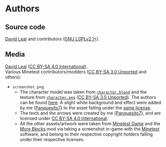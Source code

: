 # Authors

## Source code

[David Leal](https://github.com/Panquesito7) and contributors ([GNU LGPLv2.1+](https://www.gnu.org/licenses/old-licenses/lgpl-2.1.html)).

## Media

[David Leal](https://github.com/Panquesito7) ([CC BY-SA 4.0 International](https://creativecommons.org/licenses/by-sa/4.0/)).\
Various Minetest contributors/modders ([CC BY-SA 3.0 Unported](https://creativecommons.org/licenses/by-sa/3.0/) and others):

- `screenshot.png`.
  - The character model was taken from [`character.blend`](https://github.com/minetest/minetest_game/blob/master/mods/player_api/models/character.blend) and the texture from [`character.png`](https://github.com/minetest/minetest_game/blob/master/mods/player_api/models/character.png) ([CC BY-SA 3.0 Unported](https://creativecommons.org/licenses/by-sa/3.0/)). The authors can be found [here](https://github.com/minetest/minetest_game/blob/master/mods/player_api/README.txt#L16-L23). A slight white background and effect were added by me ([Panquesito7](https://github.com/Panquesito7)) to the asset falling under the [same license](https://creativecommons.org/licenses/by-sa/3.0/).
  - The texts and the arrows were created by me ([Panquesito7](https://github.com/Panquesito7)), and are licensed under [CC BY-SA 4.0 International](https://creativecommons.org/licenses/by-sa/4.0/).
  - All the other assets/artwork were taken from [Minetest Game](https://github.com/minetest/minetest_game) and the [More Blocks](https://github.com/minetest-mods/moreblocks) mod via taking a screenshot in-game with the [Minetest](https://github.com/minetest/minetest) software, and belong to their respective copyright holders falling under their respective licenses.
